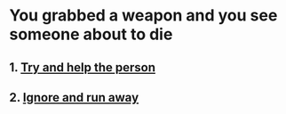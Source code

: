 # You grabbed a weapon and you see someone about to die 
## 1. [Try and help the person](die.md)
## 2. [Ignore and run away](meet-opponenet.md)